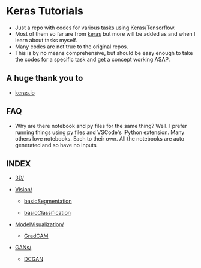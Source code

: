 
# Keras Tutorials

- Just a repo with codes for various tasks using Keras/Tensorflow.
- Most of them so far are from [keras](keras.io) but more will be added as and when I learn about tasks myself. 
- Many codes are not true to the original repos.
- This is by no means comprehensive, but should be easy enough to take the codes for a specific task and get a concept working ASAP.

## A huge thank you to

- [keras.io](https://keras.io/examples/)

## FAQ
- Why are there notebook and py files for the same thing? Well. I prefer running things using py files and VSCode's IPython extension. Many others love notebooks. Each to their own. 
All the notebooks are auto generated and so have no inputs

## INDEX

- [3D/](https://github.com/SubhadityaMukherjee/keras_tutorial_repo/tree/main/3D/)


- [Vision/](https://github.com/SubhadityaMukherjee/keras_tutorial_repo/tree/main/Vision/)

  - [basicSegmentation](https://github.com/SubhadityaMukherjee/keras_tutorial_repo/tree/main/Vision/basicSegmentation)

  - [basicClassification](https://github.com/SubhadityaMukherjee/keras_tutorial_repo/tree/main/Vision/basicClassification)

- [ModelVisualization/](https://github.com/SubhadityaMukherjee/keras_tutorial_repo/tree/main/ModelVisualization/)

  - [GradCAM](https://github.com/SubhadityaMukherjee/keras_tutorial_repo/tree/main/ModelVisualization/GradCAM)

- [GANs/](https://github.com/SubhadityaMukherjee/keras_tutorial_repo/tree/main/GANs/)

  - [DCGAN](https://github.com/SubhadityaMukherjee/keras_tutorial_repo/tree/main/GANs/DCGAN)

